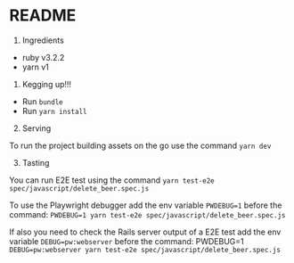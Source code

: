 # README

1. Ingredients

- ruby v3.2.2
- yarn v1

1. Kegging up!!!

- Run `bundle`
- Run `yarn install`

2. Serving

To run the project building assets on the go use the command `yarn dev`

3. Tasting

You can run E2E test using the command `yarn test-e2e spec/javascript/delete_beer.spec.js`

To use the Playwright debugger add the env variable `PWDEBUG=1` before the command: `PWDEBUG=1 yarn test-e2e spec/javascript/delete_beer.spec.js`

If also you need to check the Rails server output of a E2E test add the env variable `DEBUG=pw:webserver` before the command: PWDEBUG=1 `DEBUG=pw:webserver yarn test-e2e spec/javascript/delete_beer.spec.js`

